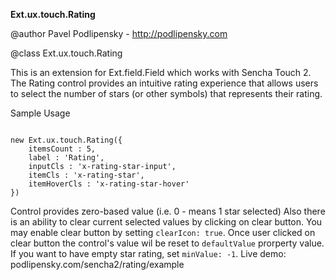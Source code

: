 **Ext.ux.touch.Rating**

@author Pavel Podlipensky - http://podlipensky.com

@class Ext.ux.touch.Rating
<p>This is an extension for Ext.field.Field which works with Sencha Touch 2. 
The Rating control provides an intuitive rating experience that allows users to select the number of stars (or other symbols) that represents their rating.</p>
<p>Sample Usage</p>
<pre><code>
new Ext.ux.touch.Rating({
	itemsCount : 5,
	label : 'Rating',
	inputCls : 'x-rating-star-input',
	itemCls : 'x-rating-star',
	itemHoverCls : 'x-rating-star-hover'
})
</code></pre>

Control provides zero-based value (i.e. 0 - means 1 star selected)
Also there is an ability to clear current selected values by clicking on clear button. You may enable clear button by setting `clearIcon: true`. Once user clicked on clear button the control's value wil be reset to `defaultValue` prorperty value.
If you want to have empty star rating, set `minValue: -1`.
Live demo: podlipensky.com/sencha2/rating/example
